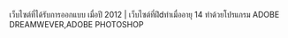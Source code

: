 เว็บไซต์ที่ได้รับการออกแบบ เมื่อปี 2012 | เว็บไซต์ที่ฝึdทำเมื่ออายุ 14 ทำด้วยโปรแกรม ADOBE DREAMWEVER,ADOBE PHOTOSHOP
